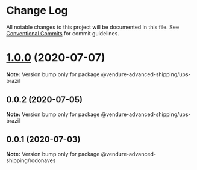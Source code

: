 # Change Log

All notable changes to this project will be documented in this file.
See [Conventional Commits](https://conventionalcommits.org) for commit guidelines.

# [1.0.0](https://github.com/jonyw4/vendure-advanced-shipping/compare/v0.0.2...v1.0.0) (2020-07-07)

**Note:** Version bump only for package @vendure-advanced-shipping/ups-brazil





## 0.0.2 (2020-07-05)

**Note:** Version bump only for package @vendure-advanced-shipping/ups-brazil





## 0.0.1 (2020-07-03)

**Note:** Version bump only for package @vendure-advanced-shipping/rodonaves
